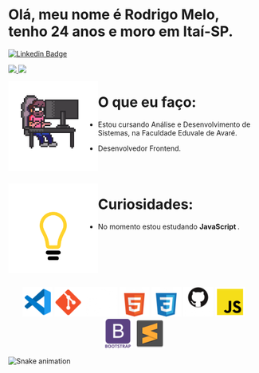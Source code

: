 <h1>Olá, meu nome é Rodrigo Melo, tenho 24 anos e moro em Itaí-SP. </h1>

[![Linkedin Badge](https://img.shields.io/badge/-LinkedIn-blue?style=flat-square&logo=Linkedin&logoColor=white&link=https://www.linkedin.com/in/rodrigo-melo-313a87142)](https://www.linkedin.com/in/rodrigo-melo-313a87142)
 
<div>
  <a align="center" href="https://github.com/Rodrigomelo220">
    <img height="160em" src="https://github-readme-stats.vercel.app/api?username=Rodrigomelo220&show_icons=true&theme=dracula&include_all_commits=true&count_private=true"/>
    <img height="160em" src="https://github-readme-stats.vercel.app/api/top-langs/?username=Rodrigomelo220&layout=compact&langs_count=7&theme=dracula"/>
  </a>
</div>

 <img align="left" src="https://github.com/Rodrigomelo220/Rodrigomelo220/blob/main/.github/images/Gif/dev.gif" alt="Dev" height="180"/> <h1>O que eu faço:</h1>

- Estou cursando Análise e Desenvolvimento de Sistemas, na Faculdade Eduvale de Avaré.

- Desenvolvedor Frontend.

</br>
</br>

<img align="left" src="https://github.com/Rodrigomelo220/Rodrigomelo220/blob/main/.github/images/Gif/lampada.gif" alt="pcPixel" height="180"/> <h1> Curiosidades: </h1>

- No momento estou estudando <strong> JavaScript </strong>.

<br>
<br>
<br>
<br>

<br>
 
 <p align="center">
 
</p>

<p align="center">
 <img src="https://github.com/Rodrigomelo220/Rodrigomelo220/blob/main/.github/images/Icons/vsCode.png" alt="VSCode" height="60"/>
 <img src="https://github.com/Rodrigomelo220/Rodrigomelo220/blob/main/.github/images/Icons/git2.png" alt="Git" height="60"/>
 <img src="https://github.com/Rodrigomelo220/Rodrigomelo220/blob/main/.github/images/Icons/html5w.png" alt="HTML" height="60"/>
 <img src="https://github.com/Rodrigomelo220/Rodrigomelo220/blob/main/.github/images/Icons/cssw.png" alt="CSS" height="60"/>
 <img src="https://github.com/Rodrigomelo220/Rodrigomelo220/blob/main/.github/images/Icons/github2w.png" alt="Github" height="60"/>
 <img src="https://github.com/Rodrigomelo220/Rodrigomelo220/blob/main/.github/images/Icons/js.png" alt="Javascript" height="60"/>
 <img src="https://github.com/Rodrigomelo220/Rodrigomelo220/blob/main/.github/images/Icons/bootstrapw.png" alt="Bootstrap" height="60"/>
 <img src="https://github.com/Rodrigomelo220/Rodrigomelo220/blob/main/.github/images/Icons/sublimeText.png" alt="Sublime" height="60"/>
 </p>
  
  <a href="https://github.com/Rodrigomelo220/rafaballerini/blob/output/github-contribution-grid-snake.svg"><a>
  
 ![Snake animation](https://github.com/Rodrigomelo220/rafaballerini/blob/output/github-contribution-grid-snake.svg)
